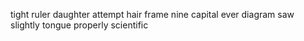 tight ruler daughter attempt hair frame nine capital ever diagram saw slightly tongue properly scientific